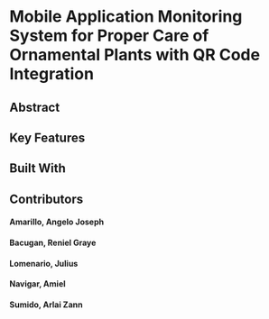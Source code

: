 # Mobile Application Monitoring System for Proper Care of Ornamental Plants with QR Code Integration

## Abstract

## Key Features

## Built With


## Contributors
#### Amarillo, Angelo Joseph
#### Bacugan, Reniel Graye
#### Lomenario, Julius
#### Navigar, Amiel
#### Sumido, Arlai Zann
